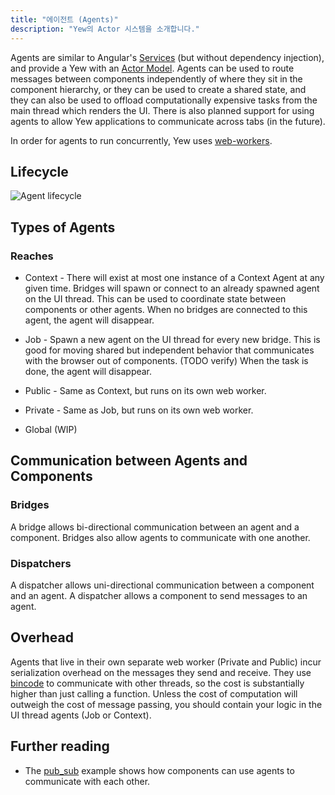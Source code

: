 ```yaml
---
title: "에이전트 (Agents)"
description: "Yew의 Actor 시스템을 소개합니다."
---
```


Agents are similar to Angular's [Services](https://angular.io/guide/architecture-services) \(but without dependency injection\), and provide a Yew with an [Actor Model](https://en.wikipedia.org/wiki/Actor_model). Agents can be used to route messages between components independently of where they sit in the component hierarchy, or they can be used to create a shared state, and they can also be used to offload computationally expensive tasks from the main thread which renders the UI. There is also planned support for using agents to allow Yew applications to communicate across tabs \(in the future\).

In order for agents to run concurrently, Yew uses [web-workers](https://developer.mozilla.org/en-US/docs/Web/API/Web_Workers_API/Using_web_workers).

## Lifecycle

![Agent lifecycle](https://user-images.githubusercontent.com/42674621/79125224-b6481d80-7d95-11ea-8e6a-ab9b52d1d8ac.png)

## Types of Agents

### Reaches

* Context - There will exist at most one instance of a Context Agent at any given time. Bridges will
  spawn or connect to an already spawned agent on the UI thread. This can be used to coordinate
  state between components or other agents. When no bridges are connected to this agent, the agent
  will disappear.

* Job - Spawn a new agent on the UI thread for every new bridge. This is good for moving shared but
  independent behavior that communicates with the browser out of components. \(TODO verify\) When
  the task is done, the agent will disappear.

* Public - Same as Context, but runs on its own web worker.

* Private - Same as Job, but runs on its own web worker.

* Global \(WIP\)

## Communication between Agents and Components

### Bridges

A bridge allows bi-directional communication between an agent and a component. Bridges also allow agents to communicate with one another.

### Dispatchers

A dispatcher allows uni-directional communication between a component and an agent. A dispatcher allows a component to send messages to an agent.

## Overhead

Agents that live in their own separate web worker \(Private and Public\) incur serialization overhead on the messages they send and receive. They use [bincode](https://github.com/servo/bincode) to communicate with other threads, so the cost is substantially higher than just calling a function. Unless the cost of computation will outweigh the cost of message passing, you should contain your logic in the UI thread agents \(Job or Context\).

## Further reading

* The [pub\_sub](https://github.com/yewstack/yew/tree/master/examples/pub_sub) example shows how components can use agents to communicate with each other.
